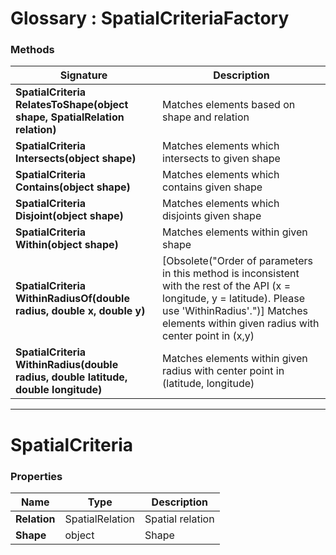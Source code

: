 ﻿# Glossary : SpatialCriteriaFactory

### Methods

| Signature | Description |
| ---------- | ----------- |
| **SpatialCriteria RelatesToShape(object shape, SpatialRelation relation)** | Matches elements based on shape and relation |
| **SpatialCriteria Intersects(object shape)** | Matches elements which intersects to given shape |
| **SpatialCriteria Contains(object shape)** | Matches elements which contains given shape |
| **SpatialCriteria Disjoint(object shape)** | Matches elements which disjoints given shape |
| **SpatialCriteria Within(object shape)** | Matches elements within given shape |
| **SpatialCriteria WithinRadiusOf(double radius, double x, double y)** | [Obsolete("Order of parameters in this method is inconsistent with the rest of the API (x = longitude, y = latitude). Please use 'WithinRadius'.")]   Matches elements within given radius with center point in (x,y) |
| **SpatialCriteria WithinRadius(double radius, double latitude, double longitude)** | Matches elements within given radius with center point in (latitude, longitude) |

<hr />

# SpatialCriteria

### Properties

| Name | Type | Description |
| ------------- | ------------- | ----- |
| **Relation** | SpatialRelation | Spatial relation |
| **Shape** | object | Shape |
